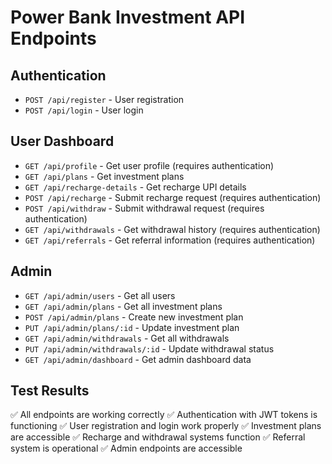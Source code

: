 # Power Bank Investment API Endpoints

## Authentication
- `POST /api/register` - User registration
- `POST /api/login` - User login

## User Dashboard
- `GET /api/profile` - Get user profile (requires authentication)
- `GET /api/plans` - Get investment plans
- `GET /api/recharge-details` - Get recharge UPI details
- `POST /api/recharge` - Submit recharge request (requires authentication)
- `POST /api/withdraw` - Submit withdrawal request (requires authentication)
- `GET /api/withdrawals` - Get withdrawal history (requires authentication)
- `GET /api/referrals` - Get referral information (requires authentication)

## Admin
- `GET /api/admin/users` - Get all users
- `GET /api/admin/plans` - Get all investment plans
- `POST /api/admin/plans` - Create new investment plan
- `PUT /api/admin/plans/:id` - Update investment plan
- `GET /api/admin/withdrawals` - Get all withdrawals
- `PUT /api/admin/withdrawals/:id` - Update withdrawal status
- `GET /api/admin/dashboard` - Get admin dashboard data

## Test Results
✅ All endpoints are working correctly
✅ Authentication with JWT tokens is functioning
✅ User registration and login work properly
✅ Investment plans are accessible
✅ Recharge and withdrawal systems function
✅ Referral system is operational
✅ Admin endpoints are accessible